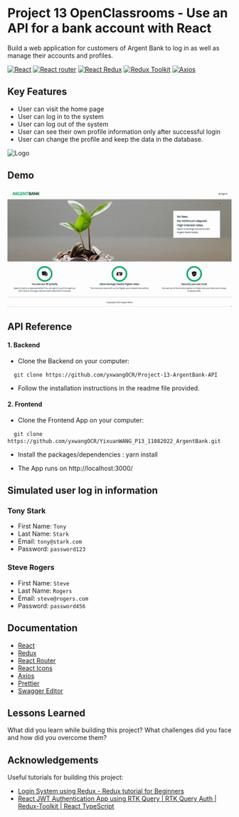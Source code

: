 # Project 13 OpenClassrooms - Use an API for a bank account with React

Build a web application for customers of Argent Bank to log in as well as manage their accounts and profiles.

[![React](https://img.shields.io/badge/React-v18.2.0-brightgreen)](https://fr.reactjs.org/) 
[![React router](https://img.shields.io/badge/React%20Router-v6.2.2-orange)](https://v5.reactrouter.com/web/guides/quick-start)
[![React Redux](https://img.shields.io/badge/React%20Redux-v8.0.2-critical)](https://react-redux.js.org/)
[![Redux Toolkit](https://img.shields.io/badge/Redux%20Toolkit-v1.8.5-blueviolet)](https://redux-toolkit.js.org/)
[![Axios](https://img.shields.io/badge/Axios-v0.27.2-ff69b4)](https://axios-http.com/docs/intro)
## Key Features

- User can visit the home page
- User can log in to the system
- User can log out of the system
- User can see their own profile information only after successful login
- User can change the profile and keep the data in the database. 


![Logo](https://user.oc-static.com/upload/2020/08/14/1597410191519_image2.png)


## Demo
![Demo1](https://github.com/yxwangOCR/YixuanWANG_P13_11082022_ArgentBank/blob/master/public/mockup/Project%2013%20Demo%20part%201.gif)



## API Reference

#### 1. Backend
- Clone the Backend on your computer:
```http
  git clone https://github.com/yxwangOCR/Project-13-ArgentBank-API
```
- Follow the installation instructions in the readme file provided.
#### 2. Frontend
- Clone the Frontend App on your computer:
```http
  git clone https://github.com/yxwangOCR/YixuanWANG_P13_11082022_ArgentBank.git
```
- Install the packages/dependencies : yarn install

- The App runs on http://localhost:3000/

## Simulated user log in information
### Tony Stark
- First Name: `Tony`
- Last Name: `Stark`
- Email: `tony@stark.com`
- Password: `password123`

### Steve Rogers
- First Name: `Steve`
- Last Name: `Rogers`
- Email: `steve@rogers.com`
- Password: `password456`
## Documentation

- [React](https://fr.reactjs.org/)
- [Redux](https://redux.js.org/)
- [React Router](https://v5.reactrouter.com/web/guides/quick-start)
- [React Icons](https://react-icons.github.io/react-icons/)
- [Axios](https://axios-http.com/docs/intro)
- [Prettier](https://prettier.io/docs/en/install.html)
- [Swagger Editor](https://swagger.io/tools/swagger-editor/)


## Lessons Learned

What did you learn while building this project? What challenges did you face and how did you overcome them?


## Acknowledgements

Useful tutorials for building this project:

- [Login System using Redux - Redux tutorial for Beginners](https://www.youtube.com/watch?v=mMzhWXr9ass&list=PLoS4Z9Rl1iEgeg_I7-iuyFc6GZG5SqgMi&index=2&t=1672s)
- [React JWT Authentication App using RTK Query | RTK Query Auth | Redux-Toolkit | React TypeScript](https://www.youtube.com/watch?v=Icd-_K7KFrs&list=PLoS4Z9Rl1iEgeg_I7-iuyFc6GZG5SqgMi&index=5&t=30s)
